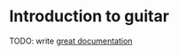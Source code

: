 # Introduction to guitar

TODO: write [great documentation](http://jacobian.org/writing/what-to-write/)
